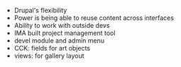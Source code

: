 * Drupal's flexibility 
* Power is being able to reuse content across interfaces
* Ability to work with outside devs
* IMA built project management tool
* devel module and admin menu
* CCK: fields  for art objects
* views: for gallery layout
